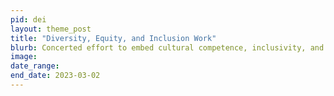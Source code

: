 ```yaml
---
pid: dei
layout: theme_post
title: "Diversity, Equity, and Inclusion Work"
blurb: Concerted effort to embed cultural competence, inclusivity, and anti-racist practices into all work activities.
image: 
date_range: 
end_date: 2023-03-02
---
```


